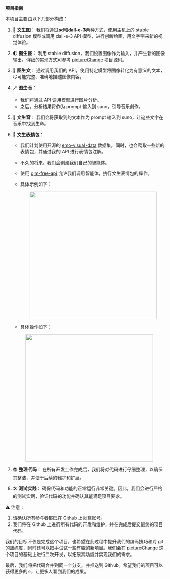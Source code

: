 **项目指南**

本项目主要由以下几部分构成：

1. 💠 **文生图**： 我们将通过**sd**和**dall-e-3**两种方式，使用主机上的 stable diffusion 模型或调用 dall-e-3 API 模型，进行创新绘画，用文字带来新的视觉体验。

2. 🌓 **图生图**： 利用 stable diffusion，我们设置图像作为输入，并产生新的图像输出。详细的实现方式可参考 [pictureChange](https://github.com/Yanyutin753/pictureChange) 项目源码。

3. 💅 **图生文**： 通过调用我们的 API，使用特定模型将图像转化为有意义的文本，尽可能完整、准确地描述图像内容。

4. 🪄 **图生音**：
   - 我们将通过 API 调用模型进行图片分析。
   - 之后，分析结果将作为 prompt 输入到 suno，引导音乐创作。

5. 🧩 **文生音**： 我们会将获取到的文本作为 prompt 输入到 suno，让这些文字在音乐中找到生命。

6. 📱 **文生表情包**： 
   - 我们计划使用开源的 [emo-visual-data](https://github.com/LLM-Red-Team/emo-visual-data) 数据集。同时，也会爬取一些新的表情包，并通过我的 API 进行表情包注解。
   - 不久的将来，我们会创建我们自己的智能体。
   - 使用 [glm-free-api](https://github.com/LLM-Red-Team/glm-free-api) 允许我们调用智能体，执行文生表情包的操作。
   - 具体示例如下：
     <div align="center">
     <img src="https://github.com/Yanyutin753/clivia.github.io/assets/132346501/ab7d38a5-b286-4c30-a74d-1e03802e0f84" width="400" height="400">
     </div>

    - 具体操作如下：
     <div align="center">
     <img src="https://github.com/Yanyutin753/clivia.github.io/assets/132346501/470f99cf-d417-44cf-95a1-f3132a0e9e98" width="400" height="400">
     </div>

7. 📚 **整理代码**： 在所有开发工作完成后，我们将对代码进行仔细整理，以确保其整洁，并便于后续的维护和扩展。

8. 🛠️ **测试实践**： 确保代码和功能的正常运行非常关键。因此，我们会进行严格的测试实践，验证代码的功能并确认其能满足项目要求。

⚠️ 注意：
1. 请确认所有参与者都已在 Github 上创建账号。
2. 我们将在 Github 上进行所有代码的开发和维护，并在完成后提交最终的项目代码。

我们的目标不仅是完成这个项目，也希望在此过程中提升我们的编码技巧和对 git 的熟练度，同时还可以把手试试一些有趣的新项目。我们会在 [pictureChange](https://github.com/Yanyutin753/pictureChange) 这个项目的基础上进行二次开发，以拓展其功能并实现我们的需求。

最后，我们将把代码合并到同一个分支，并推送到 Github。希望我们的项目可以获得更多的⭐️，让更多人看到我们的成果。
